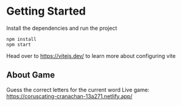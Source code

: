 # Getting Started

Install the dependencies and run the project

```
npm install
npm start
```

Head over to https://vitejs.dev/ to learn more about configuring vite

## About Game

Guess the correct letters for the current word
Live game: https://coruscating-cranachan-13a271.netlify.app/
